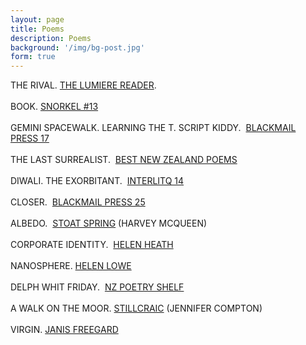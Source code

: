 ```yaml
---
layout: page
title: Poems
description: Poems
background: '/img/bg-post.jpg'
form: true
---
```


THE RIVAL. <a href="http://lumiere.net.nz/reader/arts.php/item/2203" target="_blank">THE LUMIERE READER</a>.&nbsp;
<br><br>BOOK. <a href="http://snorkel.org.au/013/molloy.html" target="_blank">SNORKEL #13</a>
<br><br>GEMINI SPACEWALK. LEARNING THE T. SCRIPT KIDDY. &nbsp;<a href="http://nzpoetsonline.homestead.com/hm17.html" target="_blank">BLACKMAIL PRESS 17</a>
<br><br>THE LAST SURREALIST. &nbsp;<a href="http://nzetc.victoria.ac.nz/iiml/bestnzpoems/BNZP11/t1-g1-t18-body-d1.html" target="_blank">BEST NEW ZEALAND POEMS</a>
<br><br>DIWALI. THE EXORBITANT. &nbsp;<a href="http://interlitq.org/issue14/harvey-molloy/job.php" target="_blank">INTERLITQ 14</a>
<br><br>CLOSER. &nbsp;<a href="http://www.blackmailpress.com/HM25.html" target="_blank">BLACKMAIL PRESS 25​</a>
<br><br>ALBEDO. &nbsp;<a href="http://stoatspring.blogspot.co.nz/2010/12/tuesday-poem-albedo-by-harvey-molloy.html" target="_blank">​ STOAT SPRING</a> (HARVEY MCQUEEN)
<br><br>CORPORATE IDENTITY. &nbsp;<a href="https://www.helenheath.com/1-jul-2010/tuesday-poem-corporate-identity-harvey-molloy" target="_blank">HELEN HEATH</a>
<br><br>NANOSPHERE. <a href="http://helenlowe.info/blog/2010/10/19/tuesday-poem-nanosphere-by-harvey-molloy/" target="_blank">HELEN LOWE</a>
<br><br>DELPH WHIT FRIDAY. &nbsp;<a href="https://nzpoetryshelf.com/2016/04/22/three-poems-from-hoopla-16-helen-jacobs-harvey-molloy-ish-doney/" target="_blank">NZ POETRY SHELF</a>
<br><br>A WALK ON THE MOOR. <a href="http://stillcraic.blogspot.co.nz/2015/12/tuesday-poem-walk-on-moor-by-harvey.html" target="_blank">STILLCRAIC</a> (JENNIFER COMPTON)
<br><br>​VIRGIN. <a href="https://janisfreegard.com/2010/09/06/tuesday-poem-virgin-harvey-molloy/" target="_blank">JANIS FREEGARD</a>
